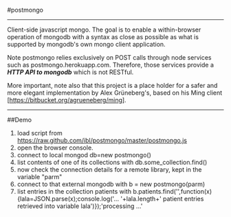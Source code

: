 #postmongo
- - -

Client-side javascript mongo. The goal is to enable a within-browser operation of mongodb with a syntax as close as possible as what is supported by mongodb's own mongo client application. 

Note postmongo relies exclusively on POST calls through node services such as postmongo.herokuapp.com. Therefore, those services provide a ***HTTP API to mongodb*** which is not RESTful. 

More important, note also that this project is a place holder for a safer and more elegant implementation by Alex Grüneberg's, based on his Ming client [https://bitbucket.org/agrueneberg/ming].

- - -
##Demo

1. load script from https://raw.github.com/ibl/postmongo/master/postmongo.js
2. open the browser console.
3. connect to local mongod
    db=new postmongo()
4. list contents of one of its collections with db.some_collection.find()
5. now check the connection details for a remote library, kept in the variable "parm"
6. connect to that external mongodb with b = new postmongo(parm)
7. list entries in the collection patients with b.patients.find('',function(x){lala=JSON.parse(x);console.log('... '+lala.length+' patient entries retrieved into variable lala')});'processing ...'